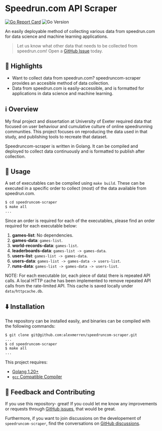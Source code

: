 # Speedrun.com API Scraper

[![Go Report Card](https://goreportcard.com/badge/github.com/alexmerren/speedruncom-scraper)](https://goreportcard.com/report/github.com/alexmerren/speedruncom-scraper)
![Go Version](https://img.shields.io/badge/go%20version-%3E=1.20-61CFDD.svg?style=flat-square)

An easily deployable method of collecting various data from speedrun.com for data science and machine learning applications.

> Let us know what other data that needs to be collected from speedrun.com! Open a [GitHub Issue](https://github.com/alexmerren/speedruncom-scraper/issues) today.

## 🌟 Highlights

 - Want to collect data from speedrun.com? speedruncom-scraper provides an accesible method of data collection.
 - Data from speedrun.com is easily-accessible, and is formatted for applications in data science and machine learning.

## ℹ️  Overview

My final project and dissertation at University of Exeter required data that focused on user behaviour and cumulative culture of online speedrunning communities. This project focuses on reproducing the data used in that study, and publishing tools to recreate that dataset.

Speedruncom-scraper is written in Golang. It can be compiled and deployed to collect data continuously and is formatted to publish after collection.

## 🚀 Usage

A set of executables can be compiled using `make build`. These can be executed in a specific order to collect (most) of the data available from speedrun.com.

```bash
$ cd speedruncom-scraper
$ make all
...
```

Since an order is required for each of the executables, please find an order required for each executable below:

1. **games-list**: No dependencies.
2. **games-data**: `games-list`.
3. **world-records-data**: `games-list`.
3. **leaderboards-data**: `games-list -> games-data`.
4. **users-list**: `games-list -> games-data`.
5. **users-data**: `games-list -> games-data -> users-list`.
6. **runs-data**: `games-list -> games-data -> users-list`.

NOTE: For each executable (or, each piece of data) there is repeated API calls. A local HTTP cache has been implemented to remove repeated API calls from the rate-limited API. This cache is saved locally under `data/httpcache.db`.

## ⬇️  Installation

The repository can be installed easily, and binaries can be compiled with the following commands:

```bash
$ git clone git@github.com:alexmerren/speedruncom-scraper.git
...
$ cd speedruncom-scraper
$ make all
...
```

This project requires:

 * [Golang 1.20+](https://go.dev/dl/)
 * [`gcc` Compatible Compiler](https://gcc.gnu.org)

## 💭 Feedback and Contributing

If you use this repository- great! If you could let me know any improvements or requests through [GitHub issues](https://github.com/alexmerren/speedruncom-scraper/issues), that would be great.

Furthermore, if you want to join discussions on the developement of `speedruncom-scraper`, find the conversations on [GitHub discussions](https://github.com/alexmerren/speedruncom-scraper/discussions).
